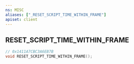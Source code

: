 ```yaml
---
ns: MISC
aliases: ["_RESET_SCRIPT_TIME_WITHIN_FRAME"]
apiset: client
---
```

## RESET_SCRIPT_TIME_WITHIN_FRAME

```c
// 0x1411A7CBC3A6EB7B
void RESET_SCRIPT_TIME_WITHIN_FRAME();
```





